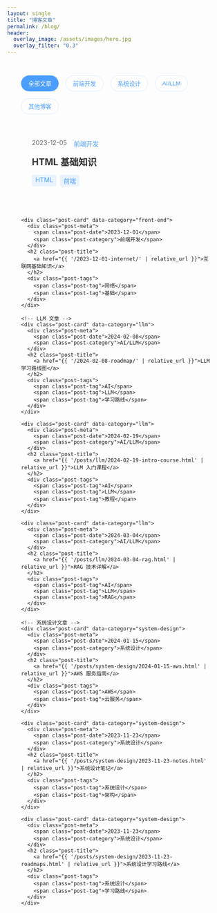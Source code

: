 ```yaml
---
layout: single
title: "博客文章"
permalink: /blog/
header:
  overlay_image: /assets/images/hero.jpg
  overlay_filter: "0.3"
---
```


<div class="blog-container">
  <div class="category-nav">
    <button class="category-btn active" data-category="all">全部文章</button>
    <button class="category-btn" data-category="front-end">前端开发</button>
    <button class="category-btn" data-category="system-design">系统设计</button>
    <button class="category-btn" data-category="llm">AI/LLM</button>
    <button class="category-btn" data-category="blogs">其他博客</button>
  </div>

  <div class="posts-container">
    <!-- 前端开发文章 -->
    <div class="post-card" data-category="front-end">
      <div class="post-meta">
        <span class="post-date">2023-12-05</span>
        <span class="post-category">前端开发</span>
      </div>
      <h2 class="post-title">
        <a href="{{ '/2023-12-05-html/' | relative_url }}">HTML 基础知识</a>
      </h2>
      <div class="post-tags">
        <span class="post-tag">HTML</span>
        <span class="post-tag">前端</span>
      </div>
    </div>

    <div class="post-card" data-category="front-end">
      <div class="post-meta">
        <span class="post-date">2023-12-01</span>
        <span class="post-category">前端开发</span>
      </div>
      <h2 class="post-title">
        <a href="{{ '/2023-12-01-internet/' | relative_url }}">互联网基础知识</a>
      </h2>
      <div class="post-tags">
        <span class="post-tag">网络</span>
        <span class="post-tag">基础</span>
      </div>
    </div>

    <!-- LLM 文章 -->
    <div class="post-card" data-category="llm">
      <div class="post-meta">
        <span class="post-date">2024-02-08</span>
        <span class="post-category">AI/LLM</span>
      </div>
      <h2 class="post-title">
        <a href="{{ '/2024-02-08-roadmap/' | relative_url }}">LLM 学习路线图</a>
      </h2>
      <div class="post-tags">
        <span class="post-tag">AI</span>
        <span class="post-tag">LLM</span>
        <span class="post-tag">学习路线</span>
      </div>
    </div>

    <div class="post-card" data-category="llm">
      <div class="post-meta">
        <span class="post-date">2024-02-19</span>
        <span class="post-category">AI/LLM</span>
      </div>
      <h2 class="post-title">
        <a href="{{ '/posts/llm/2024-02-19-intro-course.html' | relative_url }}">LLM 入门课程</a>
      </h2>
      <div class="post-tags">
        <span class="post-tag">AI</span>
        <span class="post-tag">LLM</span>
        <span class="post-tag">教程</span>
      </div>
    </div>

    <div class="post-card" data-category="llm">
      <div class="post-meta">
        <span class="post-date">2024-03-04</span>
        <span class="post-category">AI/LLM</span>
      </div>
      <h2 class="post-title">
        <a href="{{ '/posts/llm/2024-03-04-rag.html' | relative_url }}">RAG 技术详解</a>
      </h2>
      <div class="post-tags">
        <span class="post-tag">AI</span>
        <span class="post-tag">LLM</span>
        <span class="post-tag">RAG</span>
      </div>
    </div>

    <!-- 系统设计文章 -->
    <div class="post-card" data-category="system-design">
      <div class="post-meta">
        <span class="post-date">2024-01-15</span>
        <span class="post-category">系统设计</span>
      </div>
      <h2 class="post-title">
        <a href="{{ '/posts/system-design/2024-01-15-aws.html' | relative_url }}">AWS 服务指南</a>
      </h2>
      <div class="post-tags">
        <span class="post-tag">AWS</span>
        <span class="post-tag">云服务</span>
      </div>
    </div>

    <div class="post-card" data-category="system-design">
      <div class="post-meta">
        <span class="post-date">2023-11-23</span>
        <span class="post-category">系统设计</span>
      </div>
      <h2 class="post-title">
        <a href="{{ '/posts/system-design/2023-11-23-notes.html' | relative_url }}">系统设计笔记</a>
      </h2>
      <div class="post-tags">
        <span class="post-tag">系统设计</span>
        <span class="post-tag">架构</span>
      </div>
    </div>

    <div class="post-card" data-category="system-design">
      <div class="post-meta">
        <span class="post-date">2023-11-23</span>
        <span class="post-category">系统设计</span>
      </div>
      <h2 class="post-title">
        <a href="{{ '/posts/system-design/2023-11-23-roadmaps.html' | relative_url }}">系统设计学习路线</a>
      </h2>
      <div class="post-tags">
        <span class="post-tag">系统设计</span>
        <span class="post-tag">学习路线</span>
      </div>
    </div>

  </div>
</div>

<style>
.blog-container {
  max-width: 1200px;
  margin: 0 auto;
  padding: 2rem;
}

.category-nav {
  display: flex;
  gap: 1rem;
  margin-bottom: 2rem;
  flex-wrap: wrap;
}

.category-btn {
  padding: 0.5rem 1rem;
  border: 1px solid rgba(74, 158, 255, 0.2);
  border-radius: 20px;
  background: transparent;
  color: #4a9eff;
  cursor: pointer;
  transition: all 0.3s ease;

  &:hover {
    background: rgba(74, 158, 255, 0.1);
  }

  &.active {
    background: #4a9eff;
    color: white;
  }
}

.posts-container {
  display: grid;
  gap: 2rem;
}

.post-card {
  background: rgba(255, 255, 255, 0.05);
  border: 1px solid rgba(255, 255, 255, 0.1);
  border-radius: 10px;
  padding: 1.5rem;
  transition: all 0.3s ease;

  &:hover {
    transform: translateY(-2px);
    box-shadow: 0 5px 15px rgba(0, 0, 0, 0.1);
    border-color: rgba(74, 158, 255, 0.3);
  }
}

.post-meta {
  display: flex;
  gap: 1rem;
  margin-bottom: 1rem;
  font-size: 0.9rem;
  color: #666;
}

.post-category {
  color: #4a9eff;
  font-weight: 500;
}

.post-title {
  margin: 0 0 1rem 0;
  
  a {
    color: #333;
    text-decoration: none;
    
    &:hover {
      color: #4a9eff;
    }
  }
}

.post-excerpt {
  color: #666;
  margin-bottom: 1rem;
  line-height: 1.6;
}

.post-tags {
  display: flex;
  gap: 0.5rem;
  flex-wrap: wrap;
}

.post-tag {
  background: rgba(74, 158, 255, 0.1);
  color: #4a9eff;
  padding: 0.2rem 0.5rem;
  border-radius: 4px;
  font-size: 0.9rem;
}

@media (max-width: 768px) {
  .blog-container {
    padding: 1rem;
  }

  .category-nav {
    justify-content: center;
  }
}
</style>

<script>
document.addEventListener('DOMContentLoaded', function() {
  const categoryBtns = document.querySelectorAll('.category-btn');
  const postCards = document.querySelectorAll('.post-card');

  function filterPosts(category) {
    postCards.forEach(card => {
      if (category === 'all' || card.dataset.category === category) {
        card.style.display = 'block';
      } else {
        card.style.display = 'none';
      }
    });
  }

  categoryBtns.forEach(btn => {
    btn.addEventListener('click', () => {
      // 更新按钮状态
      categoryBtns.forEach(b => b.classList.remove('active'));
      btn.classList.add('active');

      // 过滤文章
      filterPosts(btn.dataset.category);
    });
  });
});
</script>
